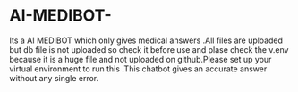 # AI-MEDIBOT-
Its a AI MEDIBOT which only gives medical answers .All files are uploaded but db file is not uploaded so check it before use and plase check the v.env because it is a huge file and not uploaded on github.Please set up your virtual environment to run this .This chatbot gives an accurate answer without any single error. 
